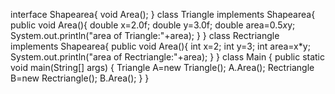 interface Shapearea{
     void Area();
}
class Triangle implements Shapearea{
    public void Area(){
        double x=2.0f;
        double y=3.0f;
        double area=0.5*x*y;
        System.out.println("area of Triangle:"+area);
    }
}
class  Rectriangle implements Shapearea{
    public void Area(){
        int x=2;
        int y=3;
        int area=x*y;
        System.out.println("area of Rectriangle:"+area);
    }
} 
class Main {
    public static void main(String[] args) {
    Triangle A=new Triangle();
    A.Area();
    Rectriangle B=new Rectriangle();
    B.Area();
    }
}
